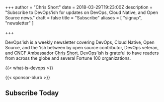 +++
author = "Chris Short"
date = 2018-03-29T19:23:00Z
description = "Subscribe to DevOps'ish for updates on DevOps, Cloud Native, and Open Source news."
draft = false
title = "Subscribe"
aliases = [
	"signup",
	"newsletter"
]

+++

DevOps'ish is a weekly newsletter covering DevOps, Cloud Native, Open Source, and the 'ish between by open source contributor, DevOps veteran, and CNCF Ambassador [Chris Short](https://chrisshort.net/). DevOps'ish is grateful to have readers from across the globe and several Fortune 100 organizations.

{{< what-is-devops >}}

{{< sponsor-blurb >}}

## Subscribe Today